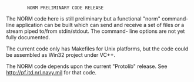 
            NORM PRELIMINARY CODE RELEASE

The NORM code here is still preliminary but a functional "norm"
command-line application can be built which can send and receive
a set of files _or_ a stream piped to/from stdin/stdout.  The command-
line options are not yet fully documented.

The current code only has Makefiles for Unix platforms, but the
code could be assembled as Win32 project under VC++.

The NORM code depends upon the current "Protolib" release.
See <http://pf.itd.nrl.navy.mil> for that code.
